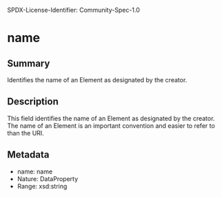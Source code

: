 SPDX-License-Identifier: Community-Spec-1.0

# name

## Summary

Identifies the name of an Element as designated by the creator.

## Description

This field identifies the name of an Element as designated by the creator. 
The name of an Element is an important convention and easier to refer to than the URI.

## Metadata

- name: name
- Nature: DataProperty
- Range: xsd:string

